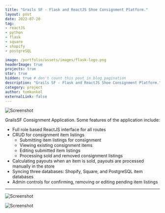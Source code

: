 ```yaml
---
title: "Grails SF - Flask and ReactJS Shoe Consignment Platform."
layout: post
date: 2022-07-20
tag: 
- reactJS
- python
- flask
- square
- shopify
- postgreSQL

image: /portfolio/assets/images/flask-logo.png
headerImage: true
projects: true
star: true
hidden: true # don't count this post in blog pagination
description: "Grails SF - Flask and ReactJS Shoe Consignment Platform."
category: project
author: tomkunkel
externalLink: false
---
```


![Screenshot](/portfolio/assets/images/grailssf-screenshot.png)

GrailsSF Consignment Application. Some features of the application include:
- Full role based ReactJS interface for all routes
- CRUD for consignment item listings
    - Submitting item listings for consignment 
    - Viewing existing consignment items
    - Editing submitted item listings
    - Processing sold and removed consignment listings 
- Calculating payouts when an item is sold, payouts are processed manually in the store
- Syncing three databases: Shopify, Square, and PostgreSQL item databases
- Admin controls for confirming, removing or editing pending item listings 

---

![Screenshot](/portfolio/assets/images/grailssf-screenshot-2.png)

![Screenshot](/portfolio/assets/images/grailssf-screenshot-3.png)


